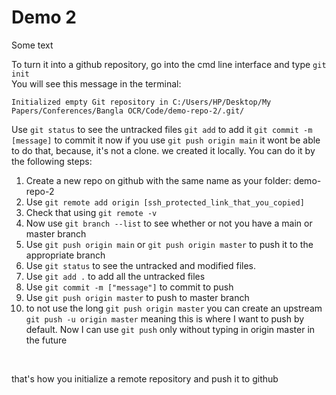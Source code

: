 # Demo 2

Some text

To turn it into a github repository, go into the cmd line interface and type `git init`
</br>You will see this message in the terminal: 

`Initialized empty Git repository in C:/Users/HP/Desktop/My Papers/Conferences/Bangla OCR/Code/demo-repo-2/.git/`

Use `git status` to see the untracked files
`git add` to add it
`git commit -m [message]` to commit it
now if you use `git push origin main` it wont be able to do that, because, it's not a clone. we created it locally.
You can do it by the following steps:
1. Create a new repo on github with the same name as your folder: demo-repo-2
2. Use `git remote add origin [ssh_protected_link_that_you_copied]`
3. Check that using `git remote -v`
4. Now use `git branch --list` to see whether or not you have a main or master branch
5. Use `git push origin main` or `git push origin master` to push it to the appropriate branch
6. Use `git status` to see the untracked and modified files.
7. Use `git add .` to add all the untracked files
8. Use `git commit -m ["message"]` to commit to push
9. Use `git push origin master` to push to master branch
10. to not use the long `git push origin master` you can create an upstream `git push -u origin master` meaning this is where I want to push by default. Now I can use `git push` only without typing in origin master in the future

</br>

that's how you initialize a remote repository and push it to github